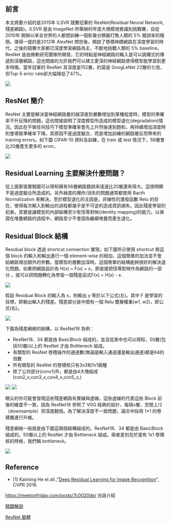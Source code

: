 
## 前言
本文將要介紹的是2015年 ILSVR 競賽冠軍的 ResNet(Residual Neural Network, 殘差網路)。ILSVR 是由 ImageNet 所舉辦的年度大規模視覺識別挑戰賽，自從2010年 開辦以來全世界的人都想訓練一個影像分類器打敗人類的 5% 錯誤率的極限。值得一提的是2012年 AlexNet 問世後，開啟了卷積神蹟網路在深度學習的時代。之後的競賽大家都已深度學習網路為主，不斷地挑戰人類的 5% baseline。ResNet 是由微軟研究團隊所開發，它的特點是神經網路的輸入是可以跳耀式的傳遞到深層網路，這也間接的允許我們可以建立更深的神經網路使得模型能學習到更多特徵。當年冠軍的 ResNet 其深度是152層，約莫是 GoogLeNet 22層的七倍，但Top-5 error rate卻大幅降低了47%。

![](https://i.imgur.com/vOOGMhR.png)

## ResNet 簡介
ResNet 主要是解決當神經網路疊的越深直到層數增加到某種程度時，模型的準確率不升反降的問題。這也間接說明了深度模型所造成的模型退化(degradation)情況。因此在不做任何技巧下模型準確率會先上升然後達到飽和，再持續增加深度時則會導致準確率下降。其原因不是過度擬合，而是增加訓練的網路層反而帶來的 training errors。如下圖 CIFAR-10 資料及訓練，在 train 或 test 情況下，56層會比20層產生更多的 error。

![](https://i.imgur.com/8eie43U.png)

## Residual Learning 主要解決什麼問題？
從上面那張實驗圖可以得知擁有56層網路錯誤率遠遠比20層還來得大。這很明顯不是過度擬合所造成的。另外梯度的爆炸/消失的問題通常都使用 Bacth Normalization 來解決。至於模型退化的主因是，非線性的激發函數 Relu 的存在，使得每次輸入到輸出的過程都幾乎是不可逆的造成資訊損失。因此殘差學習的初衷，其實是讓模型的內部結構至少有恆等對映(identity mapping)的能力。以保證在堆疊網路的過程中，網路至少不會因為繼續堆疊而產生退化。


## Residual Block 結構
Residual block 透過 shortcut connection 實現，如下圖所示使用 shortcut 將這個 block 的輸入和輸出進行一個 element-wise 的相加，這個簡單的加法並不會給網路增加額外的參數。當模型的層數加深時，這個簡單的結構能夠很好的解決退化問題。如果把網路設計為 H(x) = F(x) + x，即直接把恆等對映作為網路的一部分 。就可以把問題轉化為學習一個殘差函式F(x) = H(x) - x.

![](https://i.imgur.com/XbmFMhL.png)

假設 Residual Block 的輸入為 x，則輸出 y 等於以下公式(左)。其中 F 是學習的目標，即輸出輸入的殘差。殘差部分是中間有一個 Relu 雙層權重(w1, w2)，即公式(右)。

![](https://i.imgur.com/YTwItvt.png)

下圖為殘差網絡的結構，以 ResNet18 為例：
- ResNet18、34 都是由 BasicBlock 組成的，並且從表中也可以得知，50層(包括50層)以上的 ResNet 才由 Bottleneck 組成。
- 有類型的 ResNet 卷積操作的通道數(無論是輸入通道還是輸出通道)都是64的倍數
- 所有類型的 ResNet 的卷積核只有3x3和1x1兩種
- 除了公共部分(conv1)外，都是由4大塊組成(con2_x,con3_x,con4_x,con5_x,)

![](https://i.imgur.com/fOVxW2n.png)
![](https://i.imgur.com/UOR4lCx.png)

眼尖的你可能會發現這些殘差網路有實線與虛線。這些虛線的代表這些 Block 前後的維度不一致，因為 ResNet18 參照了 VGG 經典的設計，每隔x層，空間上/2（downsample）但深度翻倍。為了解決深度不一致問題，論文中採用 1*1 的卷積層進行升維。

殘差網絡一般就是由下圖這兩個結構組成的。ResNet18、34 都是由 BasicBlock 組成的。50層以上的 ResNet 才由 Bottleneck 組成。兩者差別在於當有 1x1 卷積核的時候，我們稱 bottleneck。

![](https://i.imgur.com/rw9OHd5.png)

## Reference
- [1] Kaiming He et all.,"[Deep Residual Learning for Image Recognition](https://arxiv.org/abs/1512.03385)", CVPR 2016.


https://meetonfriday.com/posts/7c0020de/ 白話介紹

[精闢解說](https://www.bilibili.com/video/BV1vb4y1k7BV?p=4&spm_id_from=333.788.b_636f6d6d656e74.54)

[ResNet 變體](https://www.bilibili.com/video/BV1PQ4y167hu?spm_id_from=333.999.0.0)